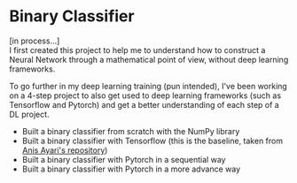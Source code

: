 # Binary Classifier
[in process...]\
I first created this project to help me to understand how to construct a Neural Network through a mathematical point of view, without deep learning frameworks.

To go further in my deep learning training (pun intended), I've been working on a 4-step project to also get used to deep learning frameworks (such as Tensorflow and Pytorch) and get a better understanding of each step of a DL project.

- Built a binary classifier from scratch with the NumPy library
- Built a binary classifier with Tensorflow (this is the baseline, taken from [Anis Ayari's repository](https://github.com/anisayari/Youtube-apprendre-le-deeplearning-avec-tensorflow/tree/master/%234%20-%20CNN))
- Built a binary classifier with Pytorch in a sequential way
- Built a binary classifier with Pytorch in a more advance way
